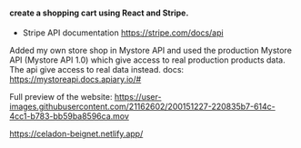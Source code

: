 #### create a shopping cart using React and Stripe.

- Stripe API documentation https://stripe.com/docs/api

Added my own store shop in Mystore API and used the production Mystore API (Mystore API 1.0) which give access to real production products data. The api give access to real data instead. docs: https://mystoreapi.docs.apiary.io/#



Full preview of the website:
https://user-images.githubusercontent.com/21162602/200151227-220835b7-614c-4cc1-b783-bb59ba8596ca.mov

https://celadon-beignet.netlify.app/
